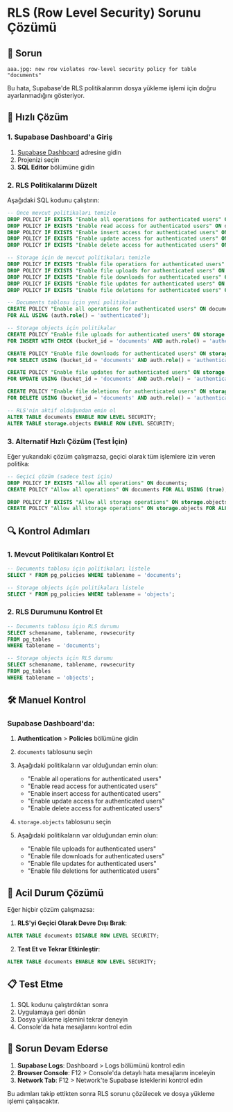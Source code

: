 # RLS (Row Level Security) Sorunu Çözümü

## 🚨 Sorun
```
aaa.jpg: new row violates row-level security policy for table "documents"
```

Bu hata, Supabase'de RLS politikalarının dosya yükleme işlemi için doğru ayarlanmadığını gösteriyor.

## 🔧 Hızlı Çözüm

### 1. Supabase Dashboard'a Giriş
1. [Supabase Dashboard](https://supabase.com/dashboard) adresine gidin
2. Projenizi seçin
3. **SQL Editor** bölümüne gidin

### 2. RLS Politikalarını Düzelt
Aşağıdaki SQL kodunu çalıştırın:

```sql
-- Önce mevcut politikaları temizle
DROP POLICY IF EXISTS "Enable all operations for authenticated users" ON documents;
DROP POLICY IF EXISTS "Enable read access for authenticated users" ON documents;
DROP POLICY IF EXISTS "Enable insert access for authenticated users" ON documents;
DROP POLICY IF EXISTS "Enable update access for authenticated users" ON documents;
DROP POLICY IF EXISTS "Enable delete access for authenticated users" ON documents;

-- Storage için de mevcut politikaları temizle
DROP POLICY IF EXISTS "Enable file operations for authenticated users" ON storage.objects;
DROP POLICY IF EXISTS "Enable file uploads for authenticated users" ON storage.objects;
DROP POLICY IF EXISTS "Enable file downloads for authenticated users" ON storage.objects;
DROP POLICY IF EXISTS "Enable file updates for authenticated users" ON storage.objects;
DROP POLICY IF EXISTS "Enable file deletions for authenticated users" ON storage.objects;

-- Documents tablosu için yeni politikalar
CREATE POLICY "Enable all operations for authenticated users" ON documents
FOR ALL USING (auth.role() = 'authenticated');

-- Storage objects için politikalar
CREATE POLICY "Enable file uploads for authenticated users" ON storage.objects
FOR INSERT WITH CHECK (bucket_id = 'documents' AND auth.role() = 'authenticated');

CREATE POLICY "Enable file downloads for authenticated users" ON storage.objects
FOR SELECT USING (bucket_id = 'documents' AND auth.role() = 'authenticated');

CREATE POLICY "Enable file updates for authenticated users" ON storage.objects
FOR UPDATE USING (bucket_id = 'documents' AND auth.role() = 'authenticated');

CREATE POLICY "Enable file deletions for authenticated users" ON storage.objects
FOR DELETE USING (bucket_id = 'documents' AND auth.role() = 'authenticated');

-- RLS'nin aktif olduğundan emin ol
ALTER TABLE documents ENABLE ROW LEVEL SECURITY;
ALTER TABLE storage.objects ENABLE ROW LEVEL SECURITY;
```

### 3. Alternatif Hızlı Çözüm (Test İçin)
Eğer yukarıdaki çözüm çalışmazsa, geçici olarak tüm işlemlere izin veren politika:

```sql
-- Geçici çözüm (sadece test için)
DROP POLICY IF EXISTS "Allow all operations" ON documents;
CREATE POLICY "Allow all operations" ON documents FOR ALL USING (true);

DROP POLICY IF EXISTS "Allow all storage operations" ON storage.objects;
CREATE POLICY "Allow all storage operations" ON storage.objects FOR ALL USING (bucket_id = 'documents');
```

## 🔍 Kontrol Adımları

### 1. Mevcut Politikaları Kontrol Et
```sql
-- Documents tablosu için politikaları listele
SELECT * FROM pg_policies WHERE tablename = 'documents';

-- Storage objects için politikaları listele
SELECT * FROM pg_policies WHERE tablename = 'objects';
```

### 2. RLS Durumunu Kontrol Et
```sql
-- Documents tablosu için RLS durumu
SELECT schemaname, tablename, rowsecurity 
FROM pg_tables 
WHERE tablename = 'documents';

-- Storage objects için RLS durumu
SELECT schemaname, tablename, rowsecurity 
FROM pg_tables 
WHERE tablename = 'objects';
```

## 🛠️ Manuel Kontrol

### Supabase Dashboard'da:
1. **Authentication** > **Policies** bölümüne gidin
2. `documents` tablosunu seçin
3. Aşağıdaki politikaların var olduğundan emin olun:
   - "Enable all operations for authenticated users"
   - "Enable read access for authenticated users"
   - "Enable insert access for authenticated users"
   - "Enable update access for authenticated users"
   - "Enable delete access for authenticated users"

4. `storage.objects` tablosunu seçin
5. Aşağıdaki politikaların var olduğundan emin olun:
   - "Enable file uploads for authenticated users"
   - "Enable file downloads for authenticated users"
   - "Enable file updates for authenticated users"
   - "Enable file deletions for authenticated users"

## 🚨 Acil Durum Çözümü

Eğer hiçbir çözüm çalışmazsa:

1. **RLS'yi Geçici Olarak Devre Dışı Bırak**:
```sql
ALTER TABLE documents DISABLE ROW LEVEL SECURITY;
```

2. **Test Et ve Tekrar Etkinleştir**:
```sql
ALTER TABLE documents ENABLE ROW LEVEL SECURITY;
```

## 📋 Test Etme

1. SQL kodunu çalıştırdıktan sonra
2. Uygulamaya geri dönün
3. Dosya yükleme işlemini tekrar deneyin
4. Console'da hata mesajlarını kontrol edin

## 🔄 Sorun Devam Ederse

1. **Supabase Logs**: Dashboard > Logs bölümünü kontrol edin
2. **Browser Console**: F12 > Console'da detaylı hata mesajlarını inceleyin
3. **Network Tab**: F12 > Network'te Supabase isteklerini kontrol edin

Bu adımları takip ettikten sonra RLS sorunu çözülecek ve dosya yükleme işlemi çalışacaktır.
